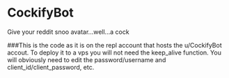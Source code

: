 # CockifyBot
Give your reddit snoo avatar...well...a cock

###This is the code as it is on the repl account that hosts the u/CockifyBot accout. To deploy it to a vps you will not need the keep_alive function. You will obviously need to edit the password/username and client_id/client_password, etc.

